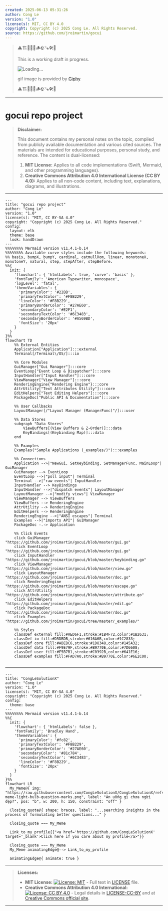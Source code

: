 ```yaml
---
created: 2025-06-13 05:31:26
author: Cong Le
version: "1.0"
license(s): MIT, CC BY 4.0
copyright: Copyright (c) 2025 Cong Le. All Rights Reserved.
source: https://github.com/jroimartin/gocui
---
```



> ⚠️🏗️🚧🦺🧱🪵🪨🪚🛠️👷
> 
> This is a working draft in progress.
> 
> ![Loading...](https://media2.giphy.com/media/v1.Y2lkPTc5MGI3NjExYWUxcnAzZXg4ZGM0dmxieGVtcWlyN3NpZ3k2d2UwenUxOGJyMmhlNSZlcD12MV9pbnRlcm5hbF9naWZfYnlfaWQmY3Q9Zw/KA593kO0JvXMs/giphy.gif)
> 
> gif image is provided by [Giphy](https://giphy.com)
> 
> ⚠️🏗️🚧🦺🧱🪵🪨🪚🛠️👷

----


# gocui repo project
> **Disclaimer:**
>
> This document contains my personal notes on the topic,
> compiled from publicly available documentation and various cited sources.
> The materials are intended for educational purposes, personal study, and reference.
> The content is dual-licensed:
> 1. **MIT License:** Applies to all code implementations (Swift, Mermaid, and other programming languages).
> 2. **Creative Commons Attribution 4.0 International License (CC BY 4.0):** Applies to all non-code content, including text, explanations, diagrams, and illustrations.
---


```mermaid
---
title: "gocui repo project"
author: "Cong Le"
version: "1.0"
license(s): "MIT, CC BY-SA 4.0"
copyright: "Copyright (c) 2025 Cong Le. All Rights Reserved."
config:
  layout: elk
  theme: base
  look: handDrawn
---
%%%%%%%% Mermaid version v11.4.1-b.14
%%%%%%%% Available curve styles include the following keywords:
%% basis, bumpX, bumpY, cardinal, catmullRom, linear, monotoneX, monotoneY, natural, step, stepAfter, stepBefore.
%%{
  init: {
    'flowchart': { 'htmlLabels': true, 'curve': 'basis' },
    'fontFamily': 'American Typewriter, monospace',
    'logLevel': 'fatal',
    'themeVariables': {
      'primaryColor': '#22BB',
      'primaryTextColor': '#F8B229',
      'lineColor': '#F8B229',
      'primaryBorderColor': '#27AE60',
      'secondaryColor': '#E2F1',
      'secondaryTextColor': '#6C3483',
      'secondaryBorderColor': '#A569BD',
      'fontSize': '20px'
    }
  }
}%%
flowchart TD
    %% External Entities
    Application["Application"]:::external
    Terminal[/Terminal\/OS/]:::io

    %% Core Modules
    GuiManager["Gui Manager"]:::core
    EventLoop["Event Loop & Dispatcher"]:::core
    InputHandler["Input Handler"]:::core
    ViewManager["View Manager"]:::core
    RenderingEngine{"Rendering Engine"}:::core
    AttrUtility["Text Attributes Utility"]:::core
    EditHelpers["Text Editing Helpers"]:::core
    PackageDoc["Public API & Documentation"]:::core

    %% User Callbacks
    LayoutManager[/"Layout Manager (ManagerFunc)"/]:::user

    %% Data Stores
    subgraph "Data Stores"
        ViewBuffers[(View Buffers & Z-Order)]:::data
        KeyBindings[(Keybinding Map)]:::data
    end

    %% Examples
    Examples("Sample Applications (_examples/)"):::examples

    %% Connections
    Application -->|"NewGui, SetKeybinding, SetManagerFunc, MainLoop"| GuiManager
    GuiManager --> EventLoop
    EventLoop -->|"poll input"| Terminal
    Terminal -->|"raw events"| InputHandler
    InputHandler --> KeyBindings
    InputHandler -->|"dispatch events"| LayoutManager
    LayoutManager -->|"modify views"| ViewManager
    ViewManager --> ViewBuffers
    ViewBuffers --> RenderingEngine
    AttrUtility --> RenderingEngine
    EditHelpers --> RenderingEngine
    RenderingEngine -->|"ANSI escapes"| Terminal
    Examples -->|"imports API"| GuiManager
    PackageDoc -.-> Application

    %% Click Events
    click GuiManager "https://github.com/jroimartin/gocui/blob/master/gui.go"
    click EventLoop "https://github.com/jroimartin/gocui/blob/master/gui.go"
    click InputHandler "https://github.com/jroimartin/gocui/blob/master/keybinding.go"
    click ViewManager "https://github.com/jroimartin/gocui/blob/master/view.go"
    click LayoutManager "https://github.com/jroimartin/gocui/blob/master/doc.go"
    click RenderingEngine "https://github.com/jroimartin/gocui/blob/master/escape.go"
    click AttrUtility "https://github.com/jroimartin/gocui/blob/master/attribute.go"
    click EditHelpers "https://github.com/jroimartin/gocui/blob/master/edit.go"
    click PackageDoc "https://github.com/jroimartin/gocui/blob/master/doc.go"
    click Examples "https://github.com/jroimartin/gocui/tree/master/_examples/"

    %% Styles
    classDef external fill:#AED6F1,stroke:#1B4F72,color:#1B2631;
    classDef io fill:#D5DBDB,stroke:#616A6B,color:#1C2833;
    classDef core fill:#ABEBC6,stroke:#1D8348,color:#145A32;
    classDef data fill:#F9E79F,stroke:#B9770E,color:#7D6608;
    classDef user fill:#F5B7B1,stroke:#C0392B,color:#641E16;
    classDef examples fill:#FAD7A0,stroke:#B9770E,color:#6E2C00;
    
```

----

<!-- 
```mermaid
%% Current Mermaid version
info
```  -->


```mermaid
---
title: "CongLeSolutionX"
author: "Cong Le"
version: "1.0"
license(s): "MIT, CC BY-SA 4.0"
copyright: "Copyright (c) 2025 Cong Le. All Rights Reserved."
config:
  theme: base
---
%%%%%%%% Mermaid version v11.4.1-b.14
%%{
  init: {
    'flowchart': { 'htmlLabels': false },
    'fontFamily': 'Bradley Hand',
    'themeVariables': {
      'primaryColor': '#fc82',
      'primaryTextColor': '#F8B229',
      'primaryBorderColor': '#27AE60',
      'secondaryColor': '#81c784',
      'secondaryTextColor': '#6C3483',
      'lineColor': '#F8B229',
      'fontSize': '20px'
    }
  }
}%%
flowchart LR
  My_Meme@{ img: "https://raw.githubusercontent.com/CongLeSolutionX/CongLeSolutionX/refs/heads/main/assets/images/My-meme-light-bulb-question-marks.png", label: "Ăn uống gì chưa ngừi đẹp?", pos: "b", w: 200, h: 150, constraint: "off" }

  Closing_quote@{ shape: braces, label: "...searching insights in the process of formulating better questions..." }

  Closing_quote ~~~ My_Meme
    
  Link_to_my_profile{{"<a href='https://github.com/CongLeSolutionX' target='_blank'>Click here if you care about my profile</a>"}}

  Closing_quote ~~~ My_Meme
  My_Meme animatingEdge@--> Link_to_my_profile
  
  animatingEdge@{ animate: true }

```

---
> **Licenses:**
>
> - **MIT License:**  [![License: MIT](https://img.shields.io/badge/License-MIT-yellow.svg)](LICENSE) - Full text in [LICENSE](LICENSE) file.
> - **Creative Commons Attribution 4.0 International:** [![License: CC BY 4.0](https://licensebuttons.net/l/by/4.0/88x31.png)](LICENSE-CC-BY) - Legal details in [LICENSE-CC-BY](LICENSE-CC-BY) and at [Creative Commons official site](http://creativecommons.org/licenses/by/4.0/).
> 
---
